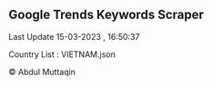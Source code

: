 

## Google Trends Keywords Scraper 
 
Last Update 15-03-2023 , 16:50:37

Country List :
VIETNAM.json



© Abdul Muttaqin 

